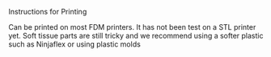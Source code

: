 Instructions for Printing

Can be printed on most FDM printers.  It has not been test on a STL printer yet.
Soft tissue parts are still tricky and we recommend using a softer plastic such as Ninjaflex or using plastic molds